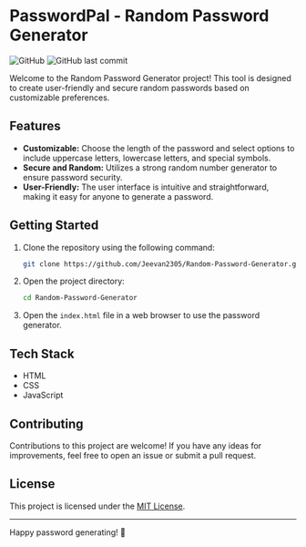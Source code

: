 # PasswordPal - Random Password Generator

![GitHub](https://img.shields.io/github/license/Jeevan2305/Random-Password-Generator)
![GitHub last commit](https://img.shields.io/github/last-commit/Jeevan2305/Random-Password-Generator)

Welcome to the Random Password Generator project! This tool is designed to create user-friendly and secure random passwords based on customizable preferences.

## Features

- **Customizable:** Choose the length of the password and select options to include uppercase letters, lowercase letters, and special symbols.
- **Secure and Random:** Utilizes a strong random number generator to ensure password security.
- **User-Friendly:** The user interface is intuitive and straightforward, making it easy for anyone to generate a password.

## Getting Started

1. Clone the repository using the following command:

   ```bash
   git clone https://github.com/Jeevan2305/Random-Password-Generator.git
   ```

2. Open the project directory:

   ```bash
   cd Random-Password-Generator
   ```

3. Open the `index.html` file in a web browser to use the password generator.

## Tech Stack

- HTML
- CSS
- JavaScript

## Contributing

Contributions to this project are welcome! If you have any ideas for improvements, feel free to open an issue or submit a pull request.

## License

This project is licensed under the [MIT License](LICENSE).

---

Happy password generating! 🔐
